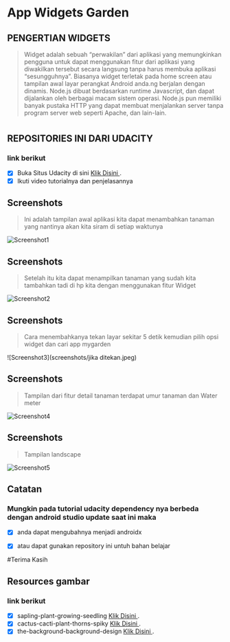 
# App Widgets Garden

## PENGERTIAN WIDGETS

> Widget adalah sebuah “perwakilan” dari aplikasi yang memungkinkan pengguna untuk dapat menggunakan fitur dari aplikasi yang diwakilkan tersebut secara langsung tanpa harus membuka aplikasi “sesungguhnya”. Biasanya widget terletak pada home screen atau tampilan awal layar perangkat Android anda.ng berjalan dengan dinamis. Node.js dibuat berdasarkan runtime Javascript, dan dapat dijalankan oleh berbagai  macam sistem operasi. Node.js pun memiliki banyak pustaka HTTP yang dapat membuat menjalankan server tanpa program server web seperti Apache, dan lain-lain.

#
## REPOSITORIES INI DARI UDACITY
### link berikut
- [x] Buka Situs Udacity di sini  [Klik Disini ](https://classroom.udacity.com/courses/ud855/lessons/f133dd92-8e3c-40b9-9d9d-545498638459/concepts/98627458-72ac-45a0-94ff-bca60428ccfc).
- [x] Ikuti video tutorialnya dan penjelasannya

## Screenshots 
> Ini adalah tampilan awal aplikasi kita dapat menambahkan tanaman yang nantinya akan kita siram di setiap waktunya
> 
> 
![Screenshot1](screenshots/tambahnanaman.jpeg) 
## Screenshots 
> Setelah itu kita dapat menampilkan tanaman yang sudah kita tambahkan tadi di hp kita dengan menggunakan fitur Widget 
> 
> 
![Screenshot2](screenshots/widget1.jpeg) 
## Screenshots 
> Cara menembahkanya tekan layar sekitar 5 detik kemudian pilih opsi widget dan cari app mygarden
> 
> 
![Screenshot3](screenshots/jika ditekan.jpeg)
## Screenshots 
> Tampilan dari fitur detail tanaman terdapat umur tanaman dan Water meter 
> 
> 
![Screenshot4](screenshots/potrait.jpeg) 
## Screenshots 
> Tampilan landscape
> 
> 
![Screenshot5](screenshots/landscape.jpeg) 

## Catatan
### Mungkin pada tutorial udacity dependency nya berbeda dengan android studio update saat ini maka
- [x] anda dapat mengubahnya menjadi androidx 
- [x] atau dapat gunakan repository ini untuh bahan belajar 


#Terima Kasih


## Resources gambar
### link berikut
- [x] sapling-plant-growing-seedling  [Klik Disini ](https://pixabay.com/en/sapling-plant-growing-seedling-154734/).
- [x] cactus-cacti-plant-thorns-spiky  [Klik Disini ](https://pixabay.com/en/cactus-cacti-plant-thorns-spiky-152378/).
- [x] the-background-background-design  [Klik Disini ](https://pixabay.com/en/the-background-background-design-352165/).
